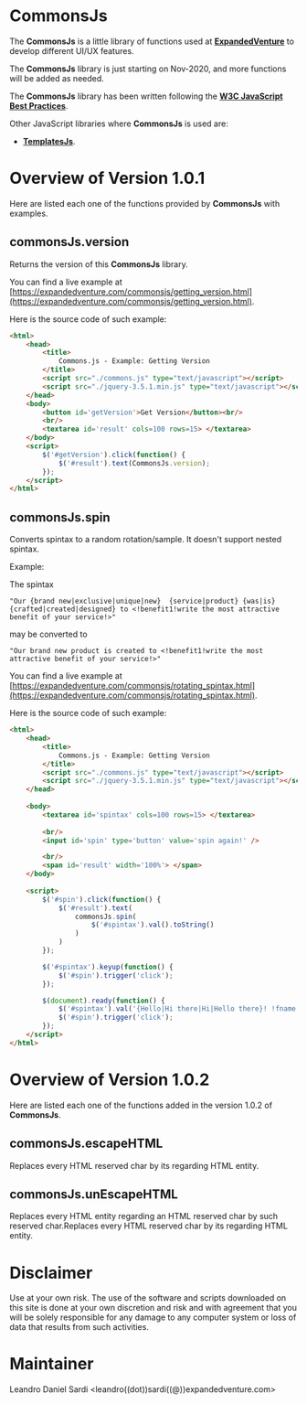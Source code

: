 # CommonsJs

The **CommonsJs** is a little library of functions used at [**ExpandedVenture**](https://expandedventure.com/expandedventure) to develop different UI/UX features.

The **CommonsJs** library is just starting on Nov-2020, and more functions will be added as needed.

The **CommonsJs** library has been written following the [**W3C JavaScript Best Practices**](https://www.w3.org/community/webed/wiki/JavaScript_best_practices).


Other JavaScript libraries where **CommonsJs** is used are:
* [**TemplatesJs**](https://github.com/leandrosardi/templatesjs).

# Overview of Version 1.0.1

Here are listed each one of the functions provided by **CommonsJs** with examples.

## commonsJs.version
Returns the version of this **CommonsJs** library.

You can find a live example at [https://expandedventure.com/commonsjs/getting_version.html](https://expandedventure.com/commonsjs/getting_version.html).

Here is the source code of such example:

```html
<html>
	<head>
		<title>
			Commons.js - Example: Getting Version
		</title>
		<script src="./commons.js" type="text/javascript"></script>
		<script src="./jquery-3.5.1.min.js" type="text/javascript"></script>
	</head>
	<body>
		<button id='getVersion'>Get Version</button><br/>
		<br/>
		<textarea id='result' cols=100 rows=15> </textarea>
	</body>
	<script>
		$('#getVersion').click(function() {
			$('#result').text(CommonsJs.version);
		});
	</script>
</html>
```

## commonsJs.spin
Converts spintax to a random rotation/sample.
It doesn't support nested spintax.

Example:

The spintax
```
"Our {brand new|exclusive|unique|new}  {service|product} {was|is} {crafted|created|designed} to <!benefit1!write the most attractive benefit of your service!>"
```

may be converted to

```
"Our brand new product is created to <!benefit1!write the most attractive benefit of your service!>"
```

You can find a live example at [https://expandedventure.com/commonsjs/rotating_spintax.html](https://expandedventure.com/commonsjs/rotating_spintax.html).

Here is the source code of such example:

```html
<html>
	<head>
		<title>
			Commons.js - Example: Getting Version
		</title>
		<script src="./commons.js" type="text/javascript"></script>
		<script src="./jquery-3.5.1.min.js" type="text/javascript"></script>
	</head>
	
	<body>
		<textarea id='spintax' cols=100 rows=15> </textarea>
		
		<br/>
		<input id='spin' type='button' value='spin again!' />

		<br/>
		<span id='result' width='100%'> </span>
	</body>
	
	<script>
		$('#spin').click(function() {
			$('#result').text(
				commonsJs.spin(
					$('#spintax').val().toString()
				)
			)
		});

		$('#spintax').keyup(function() {
			$('#spin').trigger('click');
		});

		$(document).ready(function() {
			$('#spintax').val('{Hello|Hi there|Hi|Hello there}! !fname. {Thanks|Thank You|Thank you} Contact me at leandro<dot>sardi<at>expandedventure<dot>com!');
			$('#spin').trigger('click');
		});
	</script>
</html>
```

# Overview of Version 1.0.2

Here are listed each one of the functions added in the version 1.0.2 of **CommonsJs**.

## commonsJs.escapeHTML
Replaces every HTML reserved char by its regarding HTML entity.

## commonsJs.unEscapeHTML
Replaces every HTML entity regarding an HTML reserved char by such reserved char.Replaces every HTML reserved char by its regarding HTML entity.

# Disclaimer

Use at your own risk. The use of the software and scripts downloaded on this site is done at your own discretion and risk and with agreement that you will be solely responsible for any damage to any computer system or loss of data that results from such activities.

# Maintainer
Leandro Daniel Sardi <leandro((dot))sardi((@))expandedventure.com>
